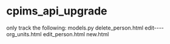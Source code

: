 # cpims_api_upgrade
only track the following:
models.py
delete_person.html
edit----org_units.html
edit_person.html
new.html
